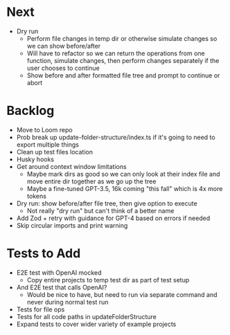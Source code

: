 # Next

- Dry run
  - Perform file changes in temp dir or otherwise simulate changes so we can show before/after
  - Will have to refactor so we can return the operations from one function, simulate changes, then perform changes separately if the user chooses to continue
  - Show before and after formatted file tree and prompt to continue or abort

# Backlog

- Move to Loom repo
- Prob break up update-folder-structure/index.ts if it's going to need to export multiple things
- Clean up test files location
- Husky hooks
- Get around context window limitations
  - Maybe mark dirs as good so we can only look at their index file and move entire dir together as we go up the tree
  - Maybe a fine-tuned GPT-3.5, 16k coming "this fall" which is 4x more tokens
- Dry run: show before/after file tree, then give option to execute
  - Not really "dry run" but can't think of a better name
- Add Zod + retry with guidance for GPT-4 based on errors if needed
- Skip circular imports and print warning

# Tests to Add

- E2E test with OpenAI mocked
  - Copy entire projects to temp test dir as part of test setup
- And E2E test that calls OpenAI?
  - Would be nice to have, but need to run via separate command and never during normal test run
- Tests for file ops
- Tests for all code paths in updateFolderStructure
- Expand tests to cover wider variety of example projects
